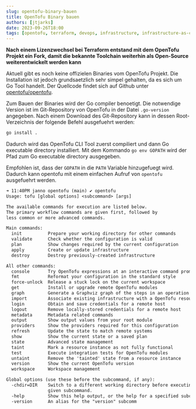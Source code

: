 ```yaml
---
slug: opentofu-binary-bauen
title: OpenTofu Binary bauen
authors: [jtjarks]
date: 2023-09-26T18:00
tags: [opentofu, terraform, devops, infrastructure, infrastructure-as-code]
---
```

**Nach einem Lizenzwechsel bei Terraform entstand mit dem OpenTofu Projekt
ein Fork, damit die bekannte Toolchain weiterhin als Open-Source
weiterentwickelt werden kann**

Aktuell gibt es noch keine offizielen Binaries vom OpenTofu Projekt. Die
Installation ist jedoch grundsaetzlich sehr simpel gehalten, da es sich um
Go Tool handelt. Der Quellcode findet sich auf Github unter
[opentofu/opentofu](https://github.com/opentofu/opentofu).

Zum Bauen der Binaries wird der Go compiler benoetigt. Die notwendige Version
ist im Git-Repository von OpenTofu in der Datei `.go-version` angegeben.
Nach einem Download des Git-Repository kann in dessen Root-Verzeichnis der
folgende Befehl ausgefuehrt werden:

```bash
go install .
```

Dadurch wird das OpenTofu CLI Tool zuerst compiliert und dann Go
executable directory installiert. Mit dem Kommando `go env GOPATH` wird
der Pfad zum Go executable directory ausgegeben.

Empfohlen ist, dass der `GOPATH` in die `PATH` Variable hinzugefuegt wird.
Dadurch kann opentofu mit einem einfachen Aufruf von `opentofu` ausgefuehrt
werden.

```txt
➜ 11:40PM janno opentofu (main) ✔ opentofu
Usage: tofu [global options] <subcommand> [args]

The available commands for execution are listed below.
The primary workflow commands are given first, followed by
less common or more advanced commands.

Main commands:
  init          Prepare your working directory for other commands
  validate      Check whether the configuration is valid
  plan          Show changes required by the current configuration
  apply         Create or update infrastructure
  destroy       Destroy previously-created infrastructure

All other commands:
  console       Try OpenTofu expressions at an interactive command prompt
  fmt           Reformat your configuration in the standard style
  force-unlock  Release a stuck lock on the current workspace
  get           Install or upgrade remote OpenTofu modules
  graph         Generate a Graphviz graph of the steps in an operation
  import        Associate existing infrastructure with a OpenTofu resource
  login         Obtain and save credentials for a remote host
  logout        Remove locally-stored credentials for a remote host
  metadata      Metadata related commands
  output        Show output values from your root module
  providers     Show the providers required for this configuration
  refresh       Update the state to match remote systems
  show          Show the current state or a saved plan
  state         Advanced state management
  taint         Mark a resource instance as not fully functional
  test          Execute integration tests for OpenTofu modules
  untaint       Remove the 'tainted' state from a resource instance
  version       Show the current OpenTofu version
  workspace     Workspace management

Global options (use these before the subcommand, if any):
  -chdir=DIR    Switch to a different working directory before executing the
                given subcommand.
  -help         Show this help output, or the help for a specified subcommand.
  -version      An alias for the "version" subcomm
```
